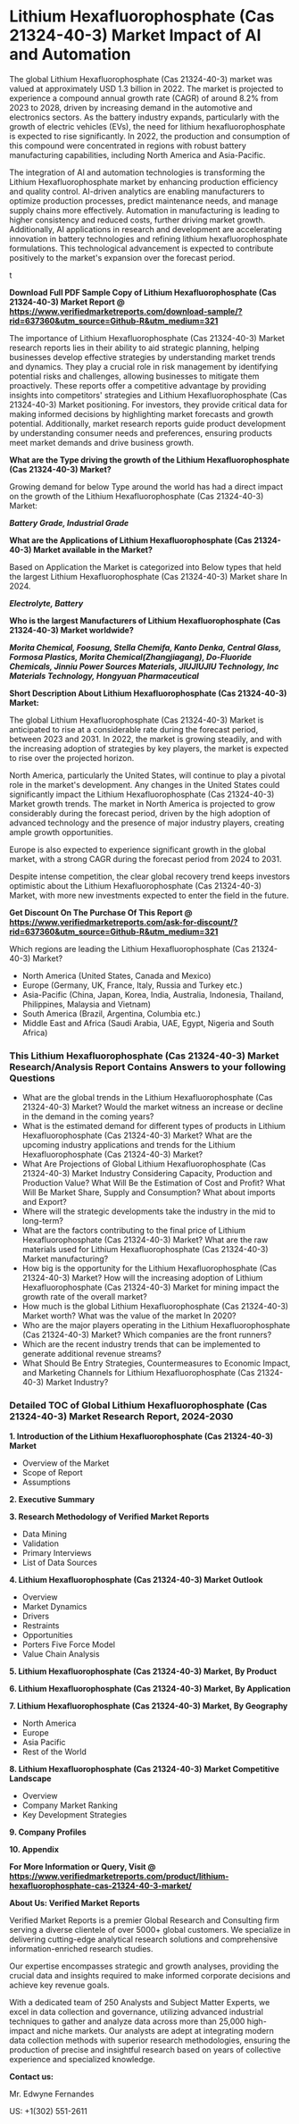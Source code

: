 <meta name="title" content="Global Lithium Hexafluorophosphate (Cas 21324-40-3) Market Impact of AI and Automation"><meta name="description" content="The global Lithium Hexafluorophosphate (Cas 21324-40-3) market was valued at approximately USD 1.3 billion in 2022. The market is projected to experience a compound an"><meta name="title" content="Lithium Hexafluorophosphate (Cas 21324-40-3) Market Size, Share, Scope, Trends, Growth, Opportunities, Analysis, Forecast"><h1>Lithium Hexafluorophosphate (Cas 21324-40-3) Market Impact of AI and Automation</h1><p>The global Lithium Hexafluorophosphate (Cas 21324-40-3) market was valued at approximately USD 1.3 billion in 2022. The market is projected to experience a compound annual growth rate (CAGR) of around 8.2% from 2023 to 2028, driven by increasing demand in the automotive and electronics sectors. As the battery industry expands, particularly with the growth of electric vehicles (EVs), the need for lithium hexafluorophosphate is expected to rise significantly. In 2022, the production and consumption of this compound were concentrated in regions with robust battery manufacturing capabilities, including North America and Asia-Pacific.</p><p>The integration of AI and automation technologies is transforming the Lithium Hexafluorophosphate market by enhancing production efficiency and quality control. AI-driven analytics are enabling manufacturers to optimize production processes, predict maintenance needs, and manage supply chains more effectively. Automation in manufacturing is leading to higher consistency and reduced costs, further driving market growth. Additionally, AI applications in research and development are accelerating innovation in battery technologies and refining lithium hexafluorophosphate formulations. This technological advancement is expected to contribute positively to the market's expansion over the forecast period.</p>t</p><p id="" class=""><strong>Download Full PDF Sample Copy of Lithium Hexafluorophosphate (Cas 21324-40-3) Market Report @ <a href="https://www.verifiedmarketreports.com/download-sample/?rid=637360&utm_source=Github-R&utm_medium=321" target="_blank">https://www.verifiedmarketreports.com/download-sample/?rid=637360&utm_source=Github-R&utm_medium=321</a></strong></p><p>The importance of&nbsp;Lithium Hexafluorophosphate (Cas 21324-40-3) Market research reports lies in their ability to aid strategic planning, helping businesses develop effective strategies by understanding market trends and dynamics. They play a crucial role in risk management by identifying potential risks and challenges, allowing businesses to mitigate them proactively. These reports offer a competitive advantage by providing insights into competitors' strategies and Lithium Hexafluorophosphate (Cas 21324-40-3) Market positioning. For investors, they provide critical data for making informed decisions by highlighting market forecasts and growth potential. Additionally, market research reports guide product development by understanding consumer needs and preferences, ensuring products meet market demands and drive business growth.</p><p><strong>What are the&nbsp;Type driving the growth of the Lithium Hexafluorophosphate (Cas 21324-40-3) Market?</strong></p><p id="" class="">Growing demand for below Type around the world has had a direct impact on the growth of the Lithium Hexafluorophosphate (Cas 21324-40-3) Market:</p><em><strong>Battery Grade, Industrial Grade</strong></em></p><strong>What are the&nbsp;Applications&nbsp;of Lithium Hexafluorophosphate (Cas 21324-40-3) Market available in the Market?</strong></p><p id="" class="">Based on Application the Market is categorized into Below types that held the largest Lithium Hexafluorophosphate (Cas 21324-40-3) Market share In 2024.</p><em><strong>Electrolyte, Battery</strong></em></p><strong>Who is the largest Manufacturers of Lithium Hexafluorophosphate (Cas 21324-40-3) Market worldwide?</strong></p><p><em><strong>Morita Chemical, Foosung, Stella Chemifa, Kanto Denka, Central Glass, Formosa Plastics, Morita Chemical(Zhangjiagang), Do-Fluoride Chemicals, Jinniu Power Sources Materials, JIUJIUJIU Technology, Inc Materials Technology, Hongyuan Pharmaceutical</strong></em></p><p id="" class=""><strong>Short Description About Lithium Hexafluorophosphate (Cas 21324-40-3) Market:</strong></p><p>The global Lithium Hexafluorophosphate (Cas 21324-40-3) Market is anticipated to rise at a considerable rate during the forecast period, between 2023 and 2031. In 2022, the market is growing steadily, and with the increasing adoption of strategies by key players, the market is expected to rise over the projected horizon.</p><p>North America, particularly the United States, will continue to play a pivotal role in the market's development. Any changes in the United States could significantly impact the Lithium Hexafluorophosphate (Cas 21324-40-3) Market growth trends. The market in North America is projected to grow considerably during the forecast period, driven by the high adoption of advanced technology and the presence of major industry players, creating ample growth opportunities.</p><p>Europe is also expected to experience significant growth in the global market, with a strong CAGR during the forecast period from 2024 to 2031.</p><p>Despite intense competition, the clear global recovery trend keeps investors optimistic about the Lithium Hexafluorophosphate (Cas 21324-40-3) Market, with more new investments expected to enter the field in the future.</p><p id="" class=""><strong>Get Discount On The Purchase Of This Report @ <a href="https://www.verifiedmarketreports.com/ask-for-discount/?rid=637360&utm_source=Github-R&utm_medium=321" target="_blank">https://www.verifiedmarketreports.com/ask-for-discount/?rid=637360&utm_source=Github-R&utm_medium=321</a></strong></p>Which regions are leading the Lithium Hexafluorophosphate (Cas 21324-40-3) Market?</p><ul><li>North America (United States, Canada and Mexico)</li><li>Europe (Germany, UK, France, Italy, Russia and Turkey etc.)</li><li>Asia-Pacific (China, Japan, Korea, India, Australia, Indonesia, Thailand, Philippines, Malaysia and Vietnam)</li><li>South America (Brazil, Argentina, Columbia etc.)</li><li>Middle East and Africa (Saudi Arabia, UAE, Egypt, Nigeria and South Africa)</li></ul><h3 id="" class="">This Lithium Hexafluorophosphate (Cas 21324-40-3) Market Research/Analysis Report Contains Answers to your following Questions</h3><ul><li>What are the global trends in the Lithium Hexafluorophosphate (Cas 21324-40-3) Market? Would the market witness an increase or decline in the demand in the coming years?</li><li>What is the estimated demand for different types of products in Lithium Hexafluorophosphate (Cas 21324-40-3) Market? What are the upcoming industry applications and trends for the Lithium Hexafluorophosphate (Cas 21324-40-3) Market?</li><li>What Are Projections of Global Lithium Hexafluorophosphate (Cas 21324-40-3) Market Industry Considering Capacity, Production and Production Value? What Will Be the Estimation of Cost and Profit? What Will Be Market Share, Supply and Consumption? What about imports and Export?</li><li>Where will the strategic developments take the industry in the mid to long-term?</li><li>What are the factors contributing to the final price of Lithium Hexafluorophosphate (Cas 21324-40-3) Market? What are the raw materials used for Lithium Hexafluorophosphate (Cas 21324-40-3) Market manufacturing?</li><li>How big is the opportunity for the Lithium Hexafluorophosphate (Cas 21324-40-3) Market? How will the increasing adoption of Lithium Hexafluorophosphate (Cas 21324-40-3) Market for mining impact the growth rate of the overall market?</li><li>How much is the global Lithium Hexafluorophosphate (Cas 21324-40-3) Market worth? What was the value of the market In 2020?</li><li>Who are the major players operating in the Lithium Hexafluorophosphate (Cas 21324-40-3) Market? Which companies are the front runners?</li><li>Which are the recent industry trends that can be implemented to generate additional revenue streams?</li><li>What Should Be Entry Strategies, Countermeasures to Economic Impact, and Marketing Channels for Lithium Hexafluorophosphate (Cas 21324-40-3) Market Industry?</li></ul><h3 id="" class="">Detailed TOC of Global Lithium Hexafluorophosphate (Cas 21324-40-3) Market Research Report, 2024-2030</h3><p id="" class=""><strong>1. Introduction of the Lithium Hexafluorophosphate (Cas 21324-40-3) Market</strong></p><ul><li>Overview of the Market</li><li>Scope of Report</li><li>Assumptions</li></ul><p id="" class=""><strong>2. Executive Summary</strong></p><p id="" class=""><strong>3. Research Methodology of Verified Market Reports</strong></p><ul><li>Data Mining</li><li>Validation</li><li>Primary Interviews</li><li>List of Data Sources</li></ul><p id="" class=""><strong>4. Lithium Hexafluorophosphate (Cas 21324-40-3) Market Outlook</strong></p><ul><li>Overview</li><li>Market Dynamics</li><li>Drivers</li><li>Restraints</li><li>Opportunities</li><li>Porters Five Force Model</li><li>Value Chain Analysis</li></ul><p id="" class=""><strong>5. Lithium Hexafluorophosphate (Cas 21324-40-3) Market, By Product</strong></p><p id="" class=""><strong>6. Lithium Hexafluorophosphate (Cas 21324-40-3) Market, By Application</strong></p><p id="" class=""><strong>7. Lithium Hexafluorophosphate (Cas 21324-40-3) Market, By Geography</strong></p><ul><li>North America</li><li>Europe</li><li>Asia Pacific</li><li>Rest of the World</li></ul><p id="" class=""><strong>8. Lithium Hexafluorophosphate (Cas 21324-40-3) Market Competitive Landscape</strong></p><ul><li>Overview</li><li>Company Market Ranking</li><li>Key Development Strategies</li></ul><p id="" class=""><strong>9. Company Profiles</strong></p><p id="" class=""><strong>10. Appendix</strong></p><p id="" class=""><strong>For More Information or Query, Visit @ <a href="https://www.verifiedmarketreports.com/product/lithium-hexafluorophosphate-cas-21324-40-3-market/" target="_blank">https://www.verifiedmarketreports.com/product/lithium-hexafluorophosphate-cas-21324-40-3-market/</a></strong></p><p id="" class=""><strong>About Us: Verified Market Reports</strong></p><p id="" class="">Verified Market Reports is a premier Global Research and Consulting firm serving a diverse clientele of over 5000+ global customers. We specialize in delivering cutting-edge analytical research solutions and comprehensive information-enriched research studies.</p><p id="" class="">Our expertise encompasses strategic and growth analyses, providing the crucial data and insights required to make informed corporate decisions and achieve key revenue goals.</p><p id="" class="">With a dedicated team of 250 Analysts and Subject Matter Experts, we excel in data collection and governance, utilizing advanced industrial techniques to gather and analyze data across more than 25,000 high-impact and niche markets. Our analysts are adept at integrating modern data collection methods with superior research methodologies, ensuring the production of precise and insightful research based on years of collective experience and specialized knowledge.</p><p id="" class=""><strong>Contact us:</strong></p><p id="" class="">Mr. Edwyne Fernandes</p><p id="" class="">US: +1(302) 551-2611</p>